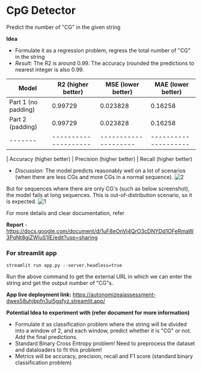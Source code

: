 # CpG Detector

Predict the number of "CG" in the given string

**Idea** 
- Formulate it as a regression problem, regress the total number of "CG" in the string
- *Result:* The R2 is around 0.99. The accuracy (rounded the predictions to nearest integer is also 0.99.
  
| Model | R2 (higher better) | MSE (lower better) | MAE (lower better) |
|-------|--------------------|--------------------|--------------------|
| Part 1 (no padding) |     0.99729        |     0.023828       |     0.16258        | 
| Part 2 (padding) |     0.99729        |     0.023828       |     0.16258        |
|-------|--------------------|--------------------|--------------------|


| Accuracy (higher better) | Precision (higher better) | Recall (higher better)
- *Discussion:* The model predicts reasonably well on a lot of scenarios (when there are less CGs and more CGs in a normal sequence).
![2](https://github.com/NamburiSrinath/AutonomizeAI_Assessment/assets/40389487/b08ed80d-0078-405f-b925-c073e0a34e75)

But for sequences where there are only CG's (such as below screenshot), the model fails at long sequences. This is out-of-distribution scenario, so it is expected.
![1](https://github.com/NamburiSrinath/AutonomizeAI_Assessment/assets/40389487/837862e8-7763-4f78-9af9-fb34c2040ee8)

For more details and clear documentation, refer 

**Report** - https://docs.google.com/document/d/1uF8eOnVi4QrO3cDNYDd1OFeRmaW3PqNt8gjZWluS1IE/edit?usp=sharing

### For streamlit app
```
streamlit run app.py --server.headless=true
```
Run the above command to get the external URL in which we can enter the string and get the output number of "CG"s.

**App live deployment link:** https://autonomizeaiassessment-dwes58uhjbpfn3ui5gsfyz.streamlit.app/

**Potential Idea to experiment with (refer document for more information)**
- Formulate it as classification problem where the string will be divided into a window of 2, and each window, predict whether it is "CG" or not. Add the final predictions.
- Standard Binary Cross Entropy problem! Need to preprocess the dataset and dataloaders to fit this problem!
- Metrics will be accuracy, precision, recall and F1 score (standard binary classification problem)
